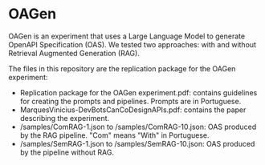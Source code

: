 # OAGen
OAGen is an experiment that uses a Large Language Model to generate OpenAPI Specification (OAS). We tested two approaches: with and without Retrieval Augmented Generation (RAG).

The files in this repository are the replication package for the OAGen experiment:
- Replication package for the OAGen experiment.pdf: contains guidelines for creating the prompts and pipelines. Prompts are in Portuguese.
- MarquesVinicius-DevBotsCanCoDesignAPIs.pdf: contains the paper describing the experiment.
- /samples/ComRAG-1.json to /samples/ComRAG-10.json: OAS produced by the RAG pipeline. "Com" means "With" in Portuguese.
- /samples/SemRAG-1.json to /samples/SemRAG-10.json: OAS produced by the pipeline without RAG.
